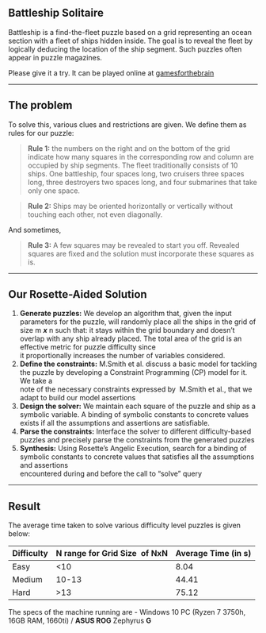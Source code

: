 ## Battleship Solitaire

Battleship is a find-the-fleet puzzle based on a grid representing an ocean section with a fleet of ships hidden inside. The goal is to reveal the fleet by logically deducing the location of the ship segment. Such puzzles often appear in puzzle magazines.

Please give it a try. It can be played online at [gamesforthebrain](https://www.gamesforthebrain.com/game/shipfind/)

---

## The problem

To solve this, various clues and restrictions are given. We define them as rules for our puzzle:

> **Rule 1:** the numbers on the right and on the bottom of the grid indicate how many squares in the corresponding row and column are occupied by ship segments. The fleet traditionally consists of 10 ships. One battleship, four spaces long, two cruisers three spaces long, three destroyers two spaces long, and four submarines that take only one space.

> **Rule 2:** Ships may be oriented horizontally or vertically without touching each other, not even diagonally. 

And sometimes, 

> **Rule 3:** A few squares may be revealed to start you off. Revealed squares are fixed and the solution must incorporate these squares as is.

---

## Our Rosette-Aided Solution

1.  **Generate puzzles:** We develop an algorithm that, given the input parameters for the puzzle, will randomly place all the ships in the grid of size m _**x**_ n such that: it stays within the grid boundary and doesn’t overlap with any ship already placed. The total area of the grid is an effective metric for puzzle difficulty since  
    it proportionally increases the number of variables considered.
2.  **Define the constraints:** M.Smith et al. discuss a basic model for tackling the puzzle by developing a Constraint Programming (CP) model for it. We take a  
    note of the necessary constraints expressed by  M.Smith et al., that we adapt to build our model assertions 
3.  **Design the solver:** We maintain each square of the puzzle and ship as a symbolic variable. A binding of symbolic constants to concrete values exists if all the assumptions and assertions are satisfiable. 
4.  **Parse the constraints:** Interface the solver to different difficulty-based puzzles and precisely parse the constraints from the generated puzzles
5.  **Synthesis:** Using Rosette’s Angelic Execution, search for a binding of symbolic constants to concrete values that satisfies all the assumptions and assertions  
    encountered during and before the call to “solve” query

---

## Result

The average time taken to solve various difficulty level puzzles is given below:

| Difficulty | N range for Grid Size  of NxN | Average Time (in s) |
| --- | --- | --- |
| Easy | \<10 | 8.04 |
| Medium | 10-13 | 44.41 |
| Hard | \>13 | 75.12 |

The specs of the machine running are - Windows 10 PC (Ryzen 7 3750h, 16GB RAM, 1660ti) / **ASUS ROG** Zephyrus **G**